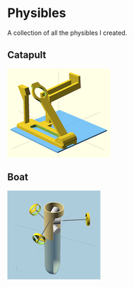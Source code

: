 # Physibles

A collection of all the physibles I created.


## Catapult

![Catapult](catapult/img/index.png)


## Boat

![Boat](boat/img/index.png)
